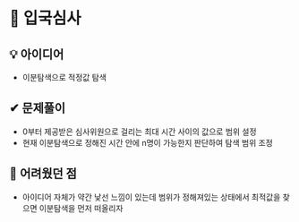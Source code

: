 # 🔎 입국심사

## 💡 아이디어

- 이분탐색으로 적정값 탐색

## ✔ 문제풀이

- 0부터 제공받은 심사위원으로 걸리는 최대 시간 사이의 값으로 범위 설정
- 현재 이분탐색으로 정해진 시간 안에 n명이 가능한지 판단하여 탐색 범위 조정

## 🤕 어려웠던 점

- 아이디어 자체가 약간 낯선 느낌이 있는데 범위가 정해져있는 상태에서 최적값을 찾으면 이분탐색을 먼저 떠올리자
